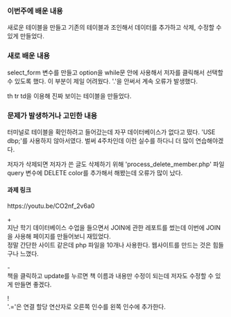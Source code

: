 <h3>이번주에 배운 내용</h3>
<p>
  새로운 테이블을 만들고 기존의 테이블과 조인해서  데이터를 추가하고 삭제, 수정할 수 있게 만들었다.
</p>
<h3>새로 배운 내용</h3>
<p>
  select_form 변수를 만들고 option을 while문 안에 사용해서 저자를 클릭해서 선택할 수 있도록 했다. 
  이 부분이 제일 어려웠다. '.'을 안써서 계속 오류가 발생했다.
</p>
<p>
  th tr td을 이용해 진짜 보이는 테이블을 만들었다.
</p>

<p>
<h3>문제가 발생하거나 고민한 내용</h3>
  터미널로 테이블을 확인하려고 들어갔는데 자꾸 데이터베이스가 없다고 떴다. 'USE dbp;'를 사용하지 않아서였다.
  벌써 4주차인데 이런 실수를 하다니 더 많이 연습해야겠다. <br>

  저자가 삭제되면 저자가 쓴 글도 삭제하기 위해 'process_delete_member.php' 파일 query 변수에 DELETE color를 추가해서 해봤는데 오류가 많이 났다. 
</p>

<p>
<h4>과제 링크</h4>
  https://youtu.be/CO2nf_2v6a0
</p>

<p>
  + <br>
    지난 학기 데이터베이스 수업을 들으면서 JOIN에 관한 레포트를 썼는데 이번에 JOIN을 사용해 페이지를 만들어보니 재밌었다.<br>
  정말 간단한 사이트 같은데 php 파일을 10개나 사용한다. 웹사이트를 만드는 것은 힘들구나 느꼈다. <br>
  
  \- <br>
    책을 클릭하고 update를 누르면 책 이름과 내용만 수정이 되는데 저자도 수정할 수 있게 만들면 좋겠다. <br>

  \! <br>
    '.='은 연결 할당 연산자로 오른쪽 인수를 왼쪽 인수에 추가한다.

</p>
